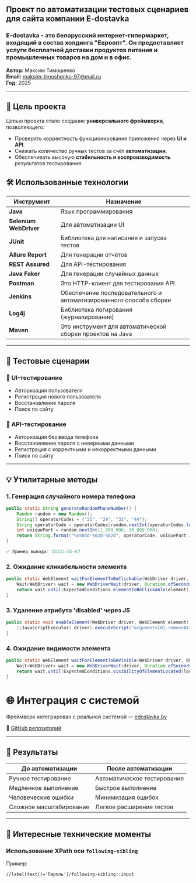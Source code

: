 ## Проект по автоматизации тестовых сценариев для сайта компании E-dostavka

### E-dostavka - это белорусский интернет-гипермаркет, входящий в состав холдинга "Евроопт". Он предоставляет услуги бесплатной доставки продуктов питания и промышленных товаров на дом и в офис.

**Автор:** Максим Тимошенко  
**Email:** maksim-timoshenko-97@mail.ru  
**Год:** 2025

---

## 🎯 Цель проекта

Целью проекта стало создание **универсального фреймворка**, позволяющего:
- Проверять корректность функционирования приложения через **UI и API**.
- Снижать количество ручных тестов за счёт **автоматизации**.
- Обеспечивать высокую **стабильность и воспроизводимость** результатов тестирования.

## 🛠️ Использованные технологии

| Инструмент             | Назначение                                                         |
|------------------------|--------------------------------------------------------------------|
| **Java**               | Язык программирования                                              |
| **Selenium WebDriver** | Для автоматизации UI                                               |
| **JUnit**              | Библиотека для написания и запуска тестов                          |
| **Allure Report**      | Для генерации отчётов                                              |
| **REST Assured**       | Для API-тестирования                                               |
| **Java Faker**         | Для генерации случайных данных                                     |
| **Postman**            | Это HTTP-клиент для тестирования API                               |
| **Jenkins**            | Обеспечение последовательного и автоматизированного способа сборки |
| **Log4j**              | Библиотека логирования (журналирования)                            |
| **Maven**              | Это инструмент для автоматической сборки проектов на Java          |

---

## 🧪 Тестовые сценарии

### 🔹 UI-тестирование

- Авторизация пользователя
- Регистрация нового пользователя
- Восстановление пароля
- Поиск по сайту

### 🔹 API-тестирование

- Авторизация без ввода телефона
- Восстановление пароля с неверными данными
- Регистрация с корректными и некорректными данными
- Поиск по сайту

---

## 💡 Утилитарные методы

### 1. Генерация случайного номера телефона

```java
public static String generateRandomPhoneNumber() {
    Random random = new Random();
    String[] operatorCodes = {"25", "29", "33", "44"};
    String operatorCode = operatorCodes[random.nextInt(operatorCodes.length)];
    int uniquePart = random.nextInt(1_000_000, 10_000_000);
    return String.format("%s%03d-%02d-%02d", operatorCode, uniquePart / 10000, (uniquePart / 100) % 100, uniquePart % 100);
}

✅ Пример вывода: 33123-45-67 
```
### 2. Ожидание кликабельности элемента

```java
public static WebElement waitForElementToBeClickable(WebDriver driver, WebElement element, int timeoutInSeconds) {
    Wait<WebDriver> wait = new WebDriverWait(driver, Duration.ofSeconds(timeoutInSeconds));
    return wait.until(ExpectedConditions.elementToBeClickable(element));
}
```
### 3. Удаление атрибута 'disabled' через JS

```java 
public static void enableElement(WebDriver driver, WebElement element) {
    ((JavascriptExecutor) driver).executeScript("arguments[0].removeAttribute('disabled');", element);
}
```

### 4. Ожидание видимости элемента

```java 
public static WebElement waitForElementToBeVisible(WebDriver driver, By locator, int timeoutInSeconds) {
    Wait<WebDriver> wait = new WebDriverWait(driver, Duration.ofSeconds(timeoutInSeconds));
    return wait.until(ExpectedConditions.visibilityOfElementLocated(locator));
}
```
# 🌐 Интеграция с системой

Фреймворк интегрирован с реальной системой — [edostavka.by](https://edostavka.by )

🔗 [GitHub репозиторий](https://github.com/mtsimashenka/taf-edostavka/tree/ui-edostavka )

---

## 🚀 Результаты

| До автоматизации        | После автоматизации         |
|-------------------------|----------------------------|
| Ручное тестирование      | Автоматическое тестирование |
| Медленное выполнение    | Быстрое выполнение          |
| Человеческие ошибки      | Минимизация ошибок          |
| Сложное масштабирование  | Легкое расширение тестов    |

---

## 🧩 Интересные технические моменты

### Использование XPath оси `following-sibling`

Пример:
```xpath
//label[text()='Пароль']/following-sibling::input